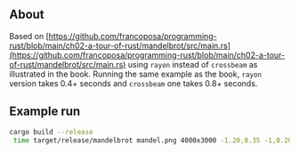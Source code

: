 ## About
Based on [https://github.com/francoposa/programming-rust/blob/main/ch02-a-tour-of-rust/mandelbrot/src/main.rs](https://github.com/francoposa/programming-rust/blob/main/ch02-a-tour-of-rust/mandelbrot/src/main.rs) using `rayon` instead of `crossbeam` as illustrated in the book. Running the same example as the book, `rayon` version takes 0.4+ seconds and `crossbeam` one takes 0.8+ seconds.

## Example run
```bash
cargo build --release
 time target/release/mandelbrot mandel.png 4000x3000 -1.20,0.35 -1,0.20 
 ```

